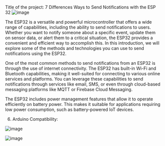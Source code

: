 Title of the project: 7 Differences Ways to Send Notifications with the ESP 32
![image](https://github.com/We0l0/CSN-150-/assets/143651732/b25ea217-3169-4938-9f02-32e779129650)

The ESP32 is a versatile and powerful microcontroller that offers a wide range of capabilities, including the ability to send notifications to users. Whether you want to notify someone about a specific event, update them on sensor data, or alert them to a critical situation, the ESP32 provides a convenient and efficient way to accomplish this. In this introduction, we will explore some of the methods and technologies you can use to send notifications using the ESP32.

One of the most common methods to send notifications from an ESP32 is through the use of internet connectivity. The ESP32 has built-in Wi-Fi and Bluetooth capabilities, making it well-suited for connecting to various online services and platforms. You can leverage these capabilities to send notifications through services like email, SMS, or even through cloud-based messaging platforms like MQTT or Firebase Cloud Messaging.








The ESP32 includes power management features that allow it to operate efficiently on battery power. This makes it suitable for applications requiring low power consumption, such as battery-powered IoT devices.

6.	Arduino Compatibility: 





   
   ![image](https://github.com/We0l0/CSN-150-/assets/143651732/160d06c6-3571-4456-9f0f-b7b349d44070)
  


 
 ![image](https://github.com/We0l0/CSN-150-/assets/143651732/cbd49320-ffb7-4615-a41a-0f86decf6b14)



 




 

